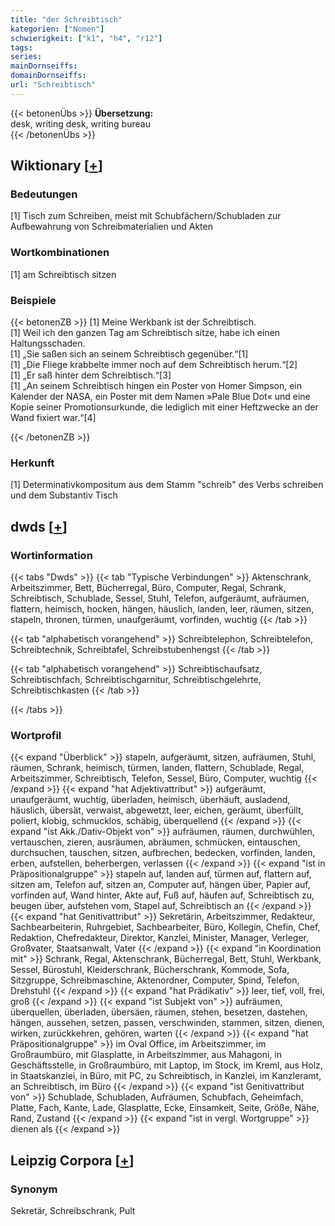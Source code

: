 ```yaml
---
title: "der Schreibtisch"
kategorien: ["Nomen"]
schwierigkeit: ["k1", "h4", "r12"]
tags:
series:
mainDornseiffs:
domainDornseiffs:
url: "Schreibtisch"
---
```


{{< betonenÜbs >}}
**Übersetzung:**  
desk, writing desk, writing bureau  
{{< /betonenÜbs >}}

## Wiktionary [[+](https://de.wiktionary.org/wiki/Schreibtisch)]

### Bedeutungen
[1] Tisch zum Schreiben, meist mit Schubfächern/Schubladen zur Aufbewahrung von Schreibmaterialien und Akten  

### Wortkombinationen
[1] am Schreibtisch sitzen  

### Beispiele
{{< betonenZB >}}
[1] Meine Werkbank ist der Schreibtisch.  
[1] Weil ich den ganzen Tag am Schreibtisch sitze, habe ich einen Haltungsschaden.  
[1] „Sie saßen sich an seinem Schreibtisch gegenüber.“[1]  
[1] „Die Fliege krabbelte immer noch auf dem Schreibtisch herum.“[2]  
[1] „Er saß hinter dem Schreibtisch.“[3]  
[1] „An seinem Schreibtisch hingen ein Poster von Homer Simpson, ein Kalender der NASA, ein Poster mit dem Namen »Pale Blue Dot« und eine Kopie seiner Promotionsurkunde, die lediglich mit einer Heftzwecke an der Wand fixiert war.“[4]  

{{< /betonenZB >}}
### Herkunft
[1] Determinativkompositum aus dem Stamm "schreib" des Verbs schreiben und dem Substantiv Tisch  



## dwds [[+](https://www.dwds.de/wb/Schreibtisch)]

### Wortinformation
{{< tabs "Dwds" >}}
{{< tab "Typische Verbindungen" >}}
Aktenschrank, Arbeitszimmer, Bett, Bücherregal, Büro, Computer, Regal, Schrank, Schreibtisch, Schublade, Sessel, Stuhl, Telefon, aufgeräumt, aufräumen, flattern, heimisch, hocken, hängen, häuslich, landen, leer, räumen, sitzen, stapeln, thronen, türmen, unaufgeräumt, vorfinden, wuchtig
{{< /tab >}}

{{< tab "alphabetisch vorangehend" >}}
Schreibtelephon, Schreibtelefon, Schreibtechnik, Schreibtafel, Schreibstubenhengst
{{< /tab >}}

{{< tab "alphabetisch vorangehend" >}}
Schreibtischaufsatz, Schreibtischfach, Schreibtischgarnitur, Schreibtischgelehrte, Schreibtischkasten
{{< /tab >}}

{{< /tabs >}}

### Wortprofil
{{< expand "Überblick" >}} stapeln, aufgeräumt, sitzen, aufräumen, Stuhl, räumen, Schrank, heimisch, türmen, landen, flattern, Schublade, Regal, Arbeitszimmer, Schreibtisch, Telefon, Sessel, Büro, Computer, wuchtig {{< /expand >}}
{{< expand "hat Adjektivattribut" >}} aufgeräumt, unaufgeräumt, wuchtig, überladen, heimisch, überhäuft, ausladend, häuslich, übersät, verwaist, abgewetzt, leer, eichen, geräumt, überfüllt, poliert, klobig, schmucklos, schäbig, überquellend {{< /expand >}}
{{< expand "ist Akk./Dativ-Objekt von" >}} aufräumen, räumen, durchwühlen, vertauschen, zieren, ausräumen, abräumen, schmücken, eintauschen, durchsuchen, tauschen, sitzen, aufbrechen, bedecken, vorfinden, landen, erben, aufstellen, beherbergen, verlassen {{< /expand >}}
{{< expand "ist in Präpositionalgruppe" >}} stapeln auf, landen auf, türmen auf, flattern auf, sitzen am, Telefon auf, sitzen an, Computer auf, hängen über, Papier auf, vorfinden auf, Wand hinter, Akte auf, Fuß auf, häufen auf, Schreibtisch zu, beugen über, aufstehen vom, Stapel auf, Schreibtisch an {{< /expand >}}
{{< expand "hat Genitivattribut" >}} Sekretärin, Arbeitszimmer, Redakteur, Sachbearbeiterin, Ruhrgebiet, Sachbearbeiter, Büro, Kollegin, Chefin, Chef, Redaktion, Chefredakteur, Direktor, Kanzlei, Minister, Manager, Verleger, Großvater, Staatsanwalt, Vater {{< /expand >}}
{{< expand "in Koordination mit" >}} Schrank, Regal, Aktenschrank, Bücherregal, Bett, Stuhl, Werkbank, Sessel, Bürostuhl, Kleiderschrank, Bücherschrank, Kommode, Sofa, Sitzgruppe, Schreibmaschine, Aktenordner, Computer, Spind, Telefon, Drehstuhl {{< /expand >}}
{{< expand "hat Prädikativ" >}} leer, tief, voll, frei, groß {{< /expand >}}
{{< expand "ist Subjekt von" >}} aufräumen, überquellen, überladen, übersäen, räumen, stehen, besetzen, dastehen, hängen, aussehen, setzen, passen, verschwinden, stammen, sitzen, dienen, wirken, zurückkehren, gehören, warten {{< /expand >}}
{{< expand "hat Präpositionalgruppe" >}} im Oval Office, im Arbeitszimmer, im Großraumbüro, mit Glasplatte, in Arbeitszimmer, aus Mahagoni, in Geschäftsstelle, in Großraumbüro, mit Laptop, im Stock, im Kreml, aus Holz, in Staatskanzlei, in Büro, mit PC, zu Schreibtisch, in Kanzlei, im Kanzleramt, an Schreibtisch, im Büro {{< /expand >}}
{{< expand "ist Genitivattribut von" >}} Schublade, Schubladen, Aufräumen, Schubfach, Geheimfach, Platte, Fach, Kante, Lade, Glasplatte, Ecke, Einsamkeit, Seite, Größe, Nähe, Rand, Zustand {{< /expand >}}
{{< expand "ist in vergl. Wortgruppe" >}} dienen als {{< /expand >}}

## Leipzig Corpora [[+](https://corpora.uni-leipzig.de/en/res?word=Schreibtisch&corpusId=deu_newscrawl-public_2018)]


### Synonym
Sekretär, Schreibschrank, Pult

